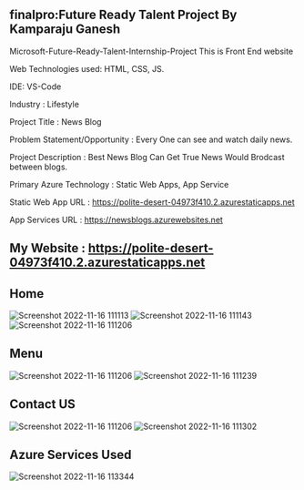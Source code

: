 ## finalpro:Future Ready Talent Project By Kamparaju Ganesh

Microsoft-Future-Ready-Talent-Internship-Project This is Front End website

Web Technologies used: HTML, CSS, JS.

IDE: VS-Code

Industry : Lifestyle

Project Title : News Blog

Problem Statement/Opportunity : Every One can see and watch daily news.

Project Description : Best News Blog Can Get True News Would Brodcast between blogs.

Primary Azure Technology : Static Web Apps, App Service

Static Web App URL : https://polite-desert-04973f410.2.azurestaticapps.net

App Services URL : https://newsblogs.azurewebsites.net

## My Website : https://polite-desert-04973f410.2.azurestaticapps.net

## Home
![Screenshot 2022-11-16 111113](https://user-images.githubusercontent.com/117159638/202094439-b3a64101-6ffc-4062-ab88-bf0519170d3f.jpg)
![Screenshot 2022-11-16 111143](https://user-images.githubusercontent.com/117159638/202094450-e9c8b88b-92d4-49e8-a7f6-ac7f910fa352.jpg)
![Screenshot 2022-11-16 111206](https://user-images.githubusercontent.com/117159638/202094472-54dddabf-de46-4e3b-9b59-d69c351a941f.jpg)

## Menu
![Screenshot 2022-11-16 111206](https://user-images.githubusercontent.com/117159638/202096943-f682a9c8-9217-483f-9c9e-c0637465c934.jpg)
![Screenshot 2022-11-16 111239](https://user-images.githubusercontent.com/117159638/202096955-c783578c-8cd1-4dc3-b430-dc1ad5763743.jpg)

## Contact US
![Screenshot 2022-11-16 111206](https://user-images.githubusercontent.com/117159638/202097035-b50540cf-1959-4f55-9609-dbc72e494062.jpg)
![Screenshot 2022-11-16 111302](https://user-images.githubusercontent.com/117159638/202097044-cc0e8a84-8cf8-47d5-9354-0752d2924c15.jpg)

## Azure Services Used
![Screenshot 2022-11-16 113344](https://user-images.githubusercontent.com/117159638/202097265-f283fd0a-4044-43b9-bfc4-bf46b0c1c236.jpg)

